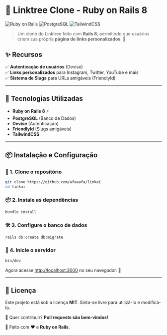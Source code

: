 # 🌳 Linktree Clone - Ruby on Rails 8

![Ruby on Rails](https://img.shields.io/badge/Ruby_on_Rails-8.0-red?style=for-the-badge&logo=rubyonrails)
![PostgreSQL](https://img.shields.io/badge/PostgreSQL-✅-blue?style=for-the-badge&logo=postgresql)
![TailwindCSS](https://img.shields.io/badge/TailwindCSS-✅-38B2AC?style=for-the-badge&logo=tailwind-css)


> Um clone do Linktree feito com **Rails 8**, permitindo que usuários criem sua própria **página de links personalizados**. 🎯

## ✨ Recursos

✅ **Autenticação de usuários** (Devise)  
✅ **Links personalizados** para Instagram, Twitter, YouTube e mais  
✅ **Sistema de Slugs** para URLs amigáveis (FriendlyId)   

---

## 🚀 Tecnologias Utilizadas

- **Ruby on Rails 8** ⚡
- **PostgreSQL** (Banco de Dados)
- **Devise** (Autenticação)
- **FriendlyId** (Slugs amigáveis)
- **TailwindCSS**

---

## 📦 Instalação e Configuração

### 🔧 1. Clone o repositório
```bash
git clone https://github.com/afaaafa/linkai
cd linkai
```

### 📦 2. Instale as dependências
```bash
bundle install
```

### 🛠️ 3. Configure o banco de dados
```bash
rails db:create db:migrate
```

### 🚀 4. Inicie o servidor
```bash
bin/dev
```
Agora acesse [http://localhost:3000](http://localhost:3000) no seu navegador. 🎉

---

## 📜 Licença

Este projeto está sob a licença **MIT**. Sinta-se livre para utilizá-lo e modificá-lo.  

📩 Quer contribuir? **Pull requests são bem-vindos!**  

🚀 Feito com ❤️ e **Ruby on Rails**.
